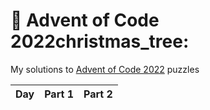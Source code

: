 # :christmas_tree: Advent of Code 2022christmas_tree:
My solutions to [Advent of Code 2022](https://adventofcode.com/2022) puzzles

| Day | Part 1 | Part 2 |
| :-: | :----: | :-----:|
